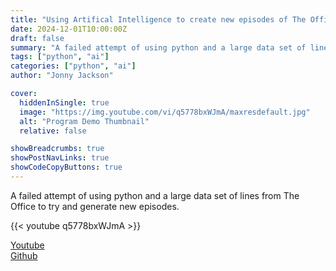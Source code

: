 ```yaml
---
title: "Using Artifical Intelligence to create new episodes of The Office"
date: 2024-12-01T10:00:00Z
draft: false
summary: "A failed attempt of using python and a large data set of lines from The Office to try and generate new episodes."
tags: ["python", "ai"]
categories: ["python", "ai"]
author: "Jonny Jackson"

cover:
  hiddenInSingle: true
  image: "https://img.youtube.com/vi/q5778bxWJmA/maxresdefault.jpg"
  alt: "Program Demo Thumbnail"
  relative: false

showBreadcrumbs: true
showPostNavLinks: true
showCodeCopyButtons: true
---
```


A failed attempt of using python and a large data set of lines from The Office to try and generate new episodes.

{{< youtube q5778bxWJmA >}}

[Youtube](https://www.youtube.com/watch?v=q5778bxWJmA)  
[Github](https://github.com/jonnyjackson26/poetryAI)
